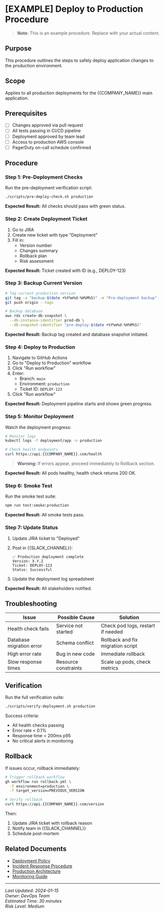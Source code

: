 # [EXAMPLE] Deploy to Production Procedure

> **Note**: This is an example procedure. Replace with your actual content.

## Purpose

This procedure outlines the steps to safely deploy application changes to the production environment.

## Scope

Applies to all production deployments for the {{COMPANY_NAME}} main application.

## Prerequisites

- [ ] Changes approved via pull request
- [ ] All tests passing in CI/CD pipeline
- [ ] Deployment approved by team lead
- [ ] Access to production AWS console
- [ ] PagerDuty on-call schedule confirmed

## Procedure

### Step 1: Pre-Deployment Checks

Run the pre-deployment verification script:

```bash
./scripts/pre-deploy-check.sh production
```

**Expected Result:** All checks should pass with green status.

### Step 2: Create Deployment Ticket

1. Go to JIRA
2. Create new ticket with type "Deployment"
3. Fill in:
   - Version number
   - Changes summary
   - Rollback plan
   - Risk assessment

**Expected Result:** Ticket created with ID (e.g., DEPLOY-123)

### Step 3: Backup Current Version

```bash
# Tag current production version
git tag -a "backup-$(date +%Y%m%d-%H%M%S)" -m "Pre-deployment backup"
git push origin --tags

# Backup database
aws rds create-db-snapshot \
  --db-instance-identifier prod-db \
  --db-snapshot-identifier "pre-deploy-$(date +%Y%m%d-%H%M%S)"
```

**Expected Result:** Backup tag created and database snapshot initiated.

### Step 4: Deploy to Production

1. Navigate to GitHub Actions
2. Go to "Deploy to Production" workflow
3. Click "Run workflow"
4. Enter:
   - Branch: `main`
   - Environment: `production`
   - Ticket ID: `DEPLOY-123`
5. Click "Run workflow"

**Expected Result:** Deployment pipeline starts and shows green progress.

### Step 5: Monitor Deployment

Watch the deployment progress:

```bash
# Monitor logs
kubectl logs -f deployment/app -n production

# Check health endpoints
curl https://api.{{COMPANY_NAME}}.com/health
```

> **Warning:** If errors appear, proceed immediately to Rollback section.

**Expected Result:** All pods healthy, health check returns 200 OK.

### Step 6: Smoke Test

Run the smoke test suite:

```bash
npm run test:smoke:production
```

**Expected Result:** All smoke tests pass.

### Step 7: Update Status

1. Update JIRA ticket to "Deployed"
2. Post in {{SLACK_CHANNEL}}:

   ```text
   ✅ Production deployment complete
   Version: X.Y.Z
   Ticket: DEPLOY-123
   Status: Successful
   ```

3. Update the deployment log spreadsheet

**Expected Result:** All stakeholders notified.

## Troubleshooting

| Issue | Possible Cause | Solution |
|-------|---------------|----------|
| Health check fails | Service not started | Check pod logs, restart if needed |
| Database migration error | Schema conflict | Rollback and fix migration script |
| High error rate | Bug in new code | Immediate rollback |
| Slow response times | Resource constraints | Scale up pods, check metrics |

## Verification

Run the full verification suite:

```bash
./scripts/verify-deployment.sh production
```

Success criteria:

- All health checks passing
- Error rate < 0.1%
- Response time < 200ms p95
- No critical alerts in monitoring

## Rollback

If issues occur, rollback immediately:

```bash
# Trigger rollback workflow
gh workflow run rollback.yml \
  -f environment=production \
  -f target_version=PREVIOUS_VERSION

# Verify rollback
curl https://api.{{COMPANY_NAME}}.com/version
```

Then:

1. Update JIRA ticket with rollback reason
2. Notify team in {{SLACK_CHANNEL}}
3. Schedule post-mortem

## Related Documents

- [Deployment Policy](../policies/deployment-policy.md)
- [Incident Response Procedure](./incident-response.md)
- [Production Architecture](../architecture/production-architecture.md)
- [Monitoring Guide](../guides/monitoring-guide.md)

---
*Last Updated: 2024-01-15*  
*Owner: DevOps Team*  
*Estimated Time: 30 minutes*  
*Risk Level: Medium*
